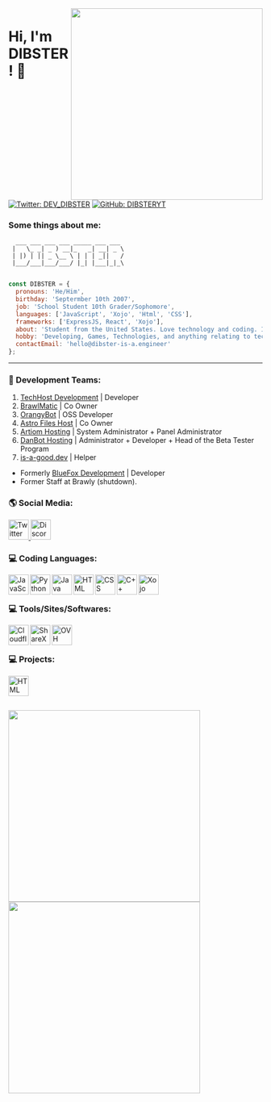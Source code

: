 <img src="https://github-readme-stats-ruby-one.vercel.app/api?username=DIBSTERYT&show_icons=true&theme=tokyonight" align="right" width="380">
<h1> Hi, I'm DIBSTER! 👋</h1>

[![Twitter: DEV_DIBSTER](https://img.shields.io/twitter/follow/DEV_DIBSTER?style=social&olor=BLACK&)](https://twitter.com/DEV_DIBSTER)
[![GitHub: DIBSTERYT](https://img.shields.io/github/followers/DIBSTERYT?color=BLACK&style=social)](https://github.com/DIBSTERYT)

### Some things about me:

```
  ___ ___ ___ ___ _____ ___ ___ 
 |   \_ _| _ ) __|_   _| __| _ \
 | |) | || _ \__ \ | | | _||   /
 |___/___|___/___/ |_| |___|_|_\
                                
```
```js
const DIBSTER = {
  pronouns: 'He/Him',
  birthday: 'Septermber 10th 2007',
  job: 'School Student 10th Grader/Sophomore',
  languages: ['JavaScript', 'Xojo', 'Html', 'CSS'],
  frameworks: ['ExpressJS, React', 'Xojo'],
  about: 'Student from the United States. Love technology and coding. I make sites and Discord Bots.',
  hobby: 'Developing, Games, Technologies, and anything relating to tech news.',
  contactEmail: 'hello@dibster-is-a.engineer'
};
```
---

### 💼 Development Teams:

1. [TechHost Development](https://github.com/TechHost-Development) | Developer
2. [BrawlMatic](https://github.com/BrawlMatic) | Co Owner
3. [OrangyBot](https://github.com/OrangyBot) | OSS Developer
4. [Astro Files Host](https://github.com/Astro-File-Host) | Co Owner
5. [Artiom Hosting](https://artiom.host) | System Administrator + Panel Administrator
6. [DanBot Hosting](https://github.com/DanBot-Hosting) | Administrator + Developer + Head of the Beta Tester Program
7. [is-a-good.dev](https://github.com/is-a-good-dev) | Helper

- Formerly [BlueFox Development](https://github.com/BlueFox-Development) | Developer
- Former Staff at Brawly (shutdown).

### 🌎 Social Media:

<a target="_blank" href="https://twitter.com/DEV_DIBSTER">
	<img title="Twitter" alt="Twitter" width="40px" src="https://i.imgur.com/o8oo7J3.png">
</a>

<a target="_blank" href="https://discord.com/users/757296951925538856">
	<img title="Discord" alt="Discord" width="40px" src="https://i.imgur.com/n5C5PKl.png">
</a>

### 💻 Coding Languages:

<a target = "_blank" href="https://www.javascript.com/">
	<img align="left" alt="JavaScript" width="40px" src="https://cdn.worldvectorlogo.com/logos/javascript-1.svg"/>
</a>

<a target = "_blank" href="https://www.python.org/">
	<img align="left" alt="Python" width="40px" src="https://cdn.worldvectorlogo.com/logos/python-5.svg"/>
</a>

<a target = "_blank" href="https://www.java.com/en/">
	<img align="left" alt="Java" width="40px" src="https://cdn-icons-png.flaticon.com/512/311/311357.png"/>
</a>

<a target = "_blank" href="https://en.wikipedia.org/wiki/HTML">
	<img align="left" alt="HTML" width="40px" src="https://cdn.worldvectorlogo.com/logos/html-1.svg"/>
</a>

<a target = "_blank" href="https://en.wikipedia.org/wiki/CSS">
	<img align="left" alt="CSS" width="40px" src="https://cdn.worldvectorlogo.com/logos/css-3.svg"/>
</a>

<a target = "_blank" href="https://en.wikipedia.org/wiki/C%2B%2B">
	<img align="left" alt="C++" width="40px" src="https://brandlogos.net/wp-content/uploads/2022/01/c-brandlogo.net_.png"/>
</a>

<a target = "_blank" href="https://xojo.com/">
	<img align="left" alt="Xojo" width="40px" src="https://upload.wikimedia.org/wikipedia/commons/1/15/Xojo_Company_Logo.png"/>
</a>
<br>
<br>

### 💻 Tools/Sites/Softwares:
<a target="_blank" href="https://cloudflare.com">
	<img align="left" title="Cloudflare" alt="Cloudflare" align="center" width="40px" src="https://cloudflare.com/favicon.ico">
</a>

<a target="_blank" href="https://getsharex.com">
	<img align="left" title="ShareX" alt="ShareX" align="center" width="40px" src="https://getsharex.com/favicon.ico">
</a>

<a target="_blank" href="https://us.ovhcloud.com/">
	<img align="left" title="OVH" alt="OVH" align="center" width="40px" src="https://cdn.iconscout.com/icon/free/png-256/ovh-3629559-3032342.png">
</a>

<br>
<br>

### 💻 Projects: 

<a target="_black" href="https://www.arduino.cc/">
<img align="left" alt="HTML" width="40px" src="https://brandslogos.com/wp-content/uploads/images/large/arduino-logo-1.png"/>
</a>

<br>
<br>
<br>
<br>

<img src="https://github-readme-stats-ruby-one.vercel.app/api/top-langs/?username=DIBSTERYT&langs_count=6&theme=tokyonight&layout=compact" align="left" width="380">

<br>

<img src="https://github-readme-activity-graph.cyclic.app/graph?username=DIBSTERYT&theme=react-dark" align= "center" width="380">

